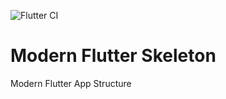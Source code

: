 ![Flutter CI](https://github.com/aykuttasil/modern-flutter/workflows/Flutter%20CI/badge.svg)

# Modern Flutter Skeleton

Modern Flutter App Structure


